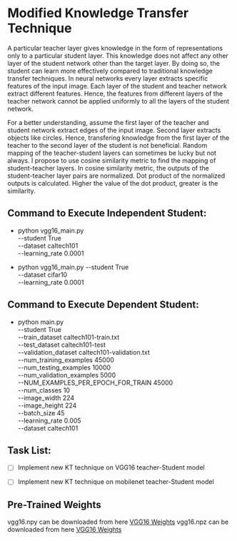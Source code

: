 # Modified Knowledge Transfer Technique 

A particular teacher layer gives knowledge in the form of representations only to a particular student layer. This knowledge does not affect any other layer of the student network other than the target layer. By doing so, the student can learn more effectively compared to traditional knowledge transfer techniques. In neural networks every layer extracts specific features of the input image. Each layer of the student and teacher network extract different features. Hence, the features from different layers of the teacher network cannot be applied uniformly to all the layers of the student network. 

For a better understanding, assume the first layer of the teacher and student network extract edges of the input image. Second layer extracts objects like circles. Hence, transfering knowledge from the first layer of the teacher to the second layer of the student is not beneficial. Random mapping of the teacher-student layers can sometimes be lucky but not always. I propose to use cosine similarity metric to find the mapping of student-teacher layers. In cosine similarity metric, the outputs of the student-teacher layer pairs are normalized. Dot product of the normalized outputs is calculated. Higher the value of the dot product, greater is the similarity.

## Command to Execute Independent Student:<br />
- python vgg16_main.py <br />
          --student True <br />
          --dataset caltech101 <br />
          --learning_rate 0.0001 <br />
          
- python vgg16_main.py 
          --student True <br />
          --dataset cifar10 <br />
          --learning_rate 0.0001 <br />

## Command to Execute Dependent Student:<br />
- python main.py<br />
      --student True<br />
      --train_dataset caltech101-train.txt <br />
      --test_dataset caltech101-test<br />
      --validation_dataset caltech101-validation.txt<br />
      --num_training_examples 45000<br />
      --num_testing_examples 10000<br />
      --num_validation_examples 5000<br />
      --NUM_EXAMPLES_PER_EPOCH_FOR_TRAIN 45000<br />
      --num_classes 10<br />
      --image_width 224 <br />
      --image_height 224<br />
      --batch_size 45<br />
      --learning_rate 0.005<br />
      --dataset caltech101<br />
## Task List:</br>
- [ ] Implement new KT technique on VGG16 teacher-Student model
- [ ] Implement new KT technique on mobilenet teacher-Student model


## Pre-Trained Weights </br>

vgg16.npy can be downloaded from here [VGG16 Weights](ftp://mi.eng.cam.ac.uk/pub/mttt2/models/vgg16.npy)
vgg16.npz can be downloaded from here [VGG16 Weights](https://www.cs.toronto.edu/~frossard/vgg16/vgg16_weights.npz)
